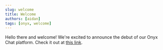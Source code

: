 ```yaml
---
slug: welcome
title: Welcome
authors: [aidan]
tags: [onyx, welcome]
---
```


Hello there and welcome! We're excited to announce the debut of our Onyx Chat platform. Check it out at [this link](https://onyx-chat.vvibrant.dev).